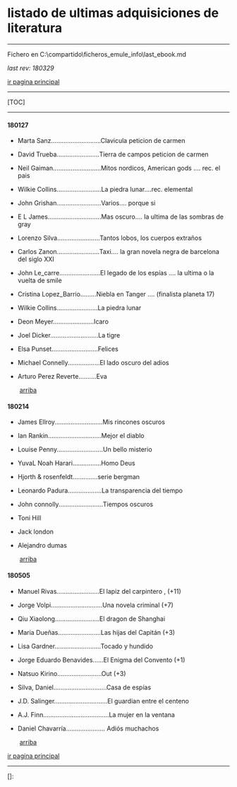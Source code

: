 # listado de ultimas adquisiciones de literatura

------

Fichero en C:\compartido\ficheros_emule_info\last_ebook.md

*last rev: 180329*

[ir pagina principal](Listado_de_documentos.html)

------

[TOC]

------



####  180127



- Marta Sanz............................Clavicula    peticion de carmen

- David Trueba........................Tierra de campos peticion de carmen

- Neil Gaiman...........................Mitos nordicos, American gods ....  rec. el pais

- Wilkie Collins.........................La piedra lunar....rec.  elemental

- John Grishan.........................Varios.... porque si

- E L James..............................Mas oscuro.... la ultima de las sombras de gray

- Lorenzo Silva........................Tantos lobos, los cuerpos extraños 

- Carlos Zanon........................Taxi.... la gran novela negra de barcelona del siglo XXI

- John Le_carre.......................El legado de los espías ....  la ultima o la vuelta de smile

- Cristina Lopez_Barrio.........Niebla en Tanger .... (finalista planeta 17)

- Wilkie Collins.......................La piedra lunar

- Deon Meyer.......................Icaro

- Joel Dicker...........................La tigre

- Elsa Punset..........................Felices

- Michael Connelly..................El lado oscuro del adios

- Arturo Perez Reverte..........Eva

  ​				[arriba ](#header-n0)

#### 180214
- James Ellroy...........................Mis rincones oscuros

- Ian Rankin..............................Mejor el diablo

- Louise Penny..........................Un bello misterio

- YuvaL Noah Harari................Homo Deus

- Hjorth & rosenfeldt..............serie bergman

- Leonardo Padura...................La transparencia del tiempo

- John connolly.........................Tiempos oscuros

- Toni Hill

- Jack london

- Alejandro dumas

  ​		[arriba ](#header-n0)

#### 180505

- Manuel Rivas........................El lapiz del carpintero , (+11)

- Jorge Volpi.............................Una novela criminal  (+7)

- Qiu Xiaolong.........................El dragon de Shanghai

- Maria Dueñas........................Las hijas del Capitán (+3)

- Lisa Gardner..........................Tocado y hundido

- Jorge Eduardo Benavides......El Enigma del Convento (+1)

- Natsuo Kirino.........................Out (+3)

- Silva, Daniel..............................Casa de espías

- J.D. Salinger..............................El guardian entre el centeno

- A.J. Finn.....................................La mujer en la ventana

- Daniel Chavarría...................... Adiós muchachos

  ​		[arriba ](#header-n0)


[ir pagina principal](Listado_de_documentos.html)

------

[]: 

